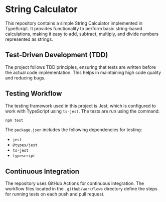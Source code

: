 # String Calculator

This repository contains a simple String Calculator implemented in TypeScript. It provides functionality to perform basic string-based calculations, making it easy to add, subtract, multiply, and divide numbers represented as strings.

## Test-Driven Development (TDD)

The project follows TDD principles, ensuring that tests are written before the actual code implementation. This helps in maintaining high code quality and reducing bugs.

## Testing Workflow

The testing framework used in this project is Jest, which is configured to work with TypeScript using `ts-jest`. The tests are run using the command:

```sh
npm test
```

The `package.json` includes the following dependencies for testing:
- `jest`
- `@types/jest`
- `ts-jest`
- `typescript`

## Continuous Integration

The repository uses GitHub Actions for continuous integration. The workflow files located in the `.github/workflows` directory define the steps for running tests on each push and pull request.
